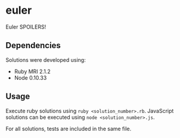 euler
=====

Euler SPOILERS!

Dependencies
------------

Solutions were developed using:

* Ruby MRI 2.1.2
* Node 0.10.33

Usage
-----

Execute ruby solutions using `ruby <solution_number>.rb`. JavaScript solutions can be executed using `node <solution_number>.js`.

For all solutions, tests are included in the same file.
